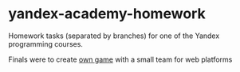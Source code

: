 # yandex-academy-homework

Homework tasks (separated by branches) for one of the Yandex programming courses.

Finals were to create [own game](https://yandex.ru/games/app/226686?draft=true&lang=ru) with a small team for web platforms 
